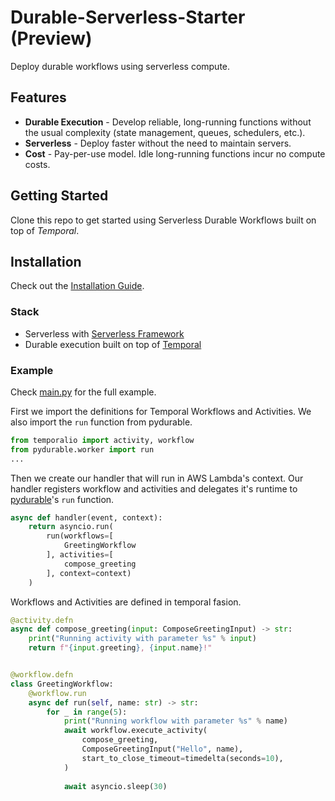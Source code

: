 # Durable-Serverless-Starter (Preview)
Deploy durable workflows using serverless compute.
## Features
- **Durable Execution** - Develop reliable, long-running functions without the usual complexity (state management, queues, schedulers, etc.).
- **Serverless** - Deploy faster without the need to maintain servers.
- **Cost** - Pay-per-use model. Idle long-running functions incur no compute costs.

## Getting Started
Clone this repo to get started using Serverless Durable Workflows built on top of *Temporal*.

## Installation
Check out the [Installation Guide](./INSTALL.md).

### Stack
- Serverless with [Serverless Framework](https://www.serverless.com/)
- Durable execution built on top of [Temporal](https://temporal.io/)

### Example
Check [main.py](./main.py) for the full example.

First we import the definitions for Temporal Workflows and Activities. We also import the `run` function from pydurable.
```python
from temporalio import activity, workflow
from pydurable.worker import run
...
```
Then we create our handler that will run in AWS Lambda's context. Our handler registers workflow and activities and delegates it's runtime to [pydurable](https://pypi.org/project/pydurable/)'s `run` function.
```python
async def handler(event, context):
    return asyncio.run(
        run(workflows=[
            GreetingWorkflow
        ], activities=[
            compose_greeting
        ], context=context)
    )
```
Workflows and Activities are defined in temporal fasion.

```python
@activity.defn
async def compose_greeting(input: ComposeGreetingInput) -> str:
    print("Running activity with parameter %s" % input)
    return f"{input.greeting}, {input.name}!"


@workflow.defn
class GreetingWorkflow:
    @workflow.run
    async def run(self, name: str) -> str:
        for _ in range(5):
            print("Running workflow with parameter %s" % name)
            await workflow.execute_activity(
                compose_greeting,
                ComposeGreetingInput("Hello", name),
                start_to_close_timeout=timedelta(seconds=10),
            )
        
            await asyncio.sleep(30)
```